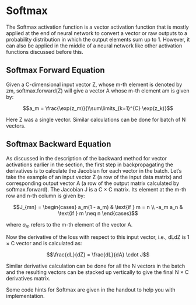 # Softmax 

The Softmax activation function is a vector activation function that is mostly applied at the end of neural network to convert a vector or raw outputs to a probability distribution in which the output elements sum up to 1. However, it can also be applied in the middle of a neural network like other activation functions discussed before this.

## Softmax Forward Equation

Given a C-dimensional input vector Z, whose m-th element is denoted by zm, softmax.forward(Z) will give a vector A whose m-th element am is given by:


$$a_m = \frac{\exp(z_m)}{\\sum\limits_{k=1}^{C} \exp(z_k)}$$

Here Z was a single vector. Similar calculations can be done for batch of N vectors.

## Softmax Backward Equation

As discussed in the description of the backward method for vector activations earlier in the section, the first step in backpropagating the derivatives is to calculate the Jacobian for each vector in the batch. Let’s take the example of an input vector Z (a row of the input data matrix) and corresponding output vector A (a row of the output matrix calculated by softmax.forward). The Jacobian J is a C × C matrix. Its element at the m-th row and n-th column is given by:


$$J_{mn} = 
\begin{cases} 
a_m(1 - a_m) & \text{if } m = n \\
-a_m a_n & \text{if } m \neq n 
\end{cases}$$


where $a_m$ refers to the m-th element of the vector A.

Now the derivative of the loss with respect to this input vector, i.e., dLdZ is 1 × C vector and is calculated
as:

$$\frac{dL}{dZ} = \frac{dL}{dA} \cdot J$$

Similar derivative calculation can be done for all the N vectors in the batch and the resulting vectors can
be stacked up vertically to give the final N × C derivatives matrix.

Some code hints for Softmax are given in the handout to help you with implementation.
